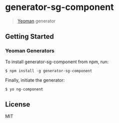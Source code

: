# generator-sg-component

> [Yeoman](http://yeoman.io) generator


## Getting Started

### Yeoman Generators

To install generator-sg-component from npm, run:

```
$ npm install -g generator-sg-component
```

Finally, initiate the generator:

```
$ yo ng-component
```
## License

MIT
